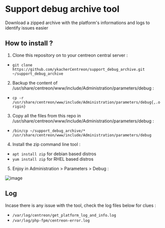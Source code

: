 # Support debug archive tool
Download a zipped archive with the platform's informations and logs to identify issues easier

## How to install ?
1. Clone this repository on to your centreon central server :
- ```git clone https://github.com/ykacherCentreon/support_debug_archive.git ~/support_debug_archive```
2. Backup the content of /usr/share/centreon/www/include/Administration/parameters/debug : 
- ```cp -r /usr/share/centreon/www/include/Administration/parameters/debug{,.origin}```
3. Copy all the files from this repo in 
/usr/share/centreon/www/include/Administration/parameters/debug :
- ```/bin/cp ~/support_debug_archive/* /usr/share/centreon/www/include/Administration/parameters/debug```
4. Install the zip command line tool : 
- ```apt install zip``` for debian based distros 
- ```yum install zip``` for RHEL based distros
5. Enjoy in Administration  >  Parameters  >  Debug :

<img alt="image" src="https://github.com/ykacherCentreon/support_debug_archive/assets/85548802/ba40fe1c-b8b1-4b93-9e5e-8106e5ad8c7e">

## Log
Incase there is any issue with the tool, check the log files below for clues :
- ```/var/log/centreon/get_platform_log_and_info.log```
- ```/var/log/php-fpm/centreon-error.log```
